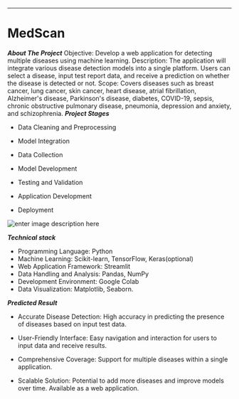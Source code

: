 ****

# MedScan

***About The Project***
 Objective: Develop a web application for detecting multiple diseases using machine learning. Description: The application will integrate various disease detection models into a single platform. Users can select a disease, input test report data, and receive a prediction on whether the disease is detected or not. Scope: Covers diseases such as breast cancer, lung cancer, skin cancer, heart disease, atrial fibrillation, Alzheimer's disease, Parkinson's disease, diabetes, COVID-19, sepsis, chronic obstructive pulmonary disease, pneumonia, depression and anxiety, and schizophrenia. 
 ***Project Stages*** 

 - Data Cleaning and Preprocessing
 - Model Integration

  

 - Data Collection

  

 - Model Development

    

 - Testing and Validation

   

 - Application Development

   

 - Deployment
 



![enter image description here](https://tse1.mm.bing.net/th?id=OIP.l1AKHait5cLftAjZ6R24-AAAAA&pid=Api&P=0&h=220)

***Technical stack*** 
 - Programming Language: Python
 - Machine Learning: Scikit-learn, TensorFlow, Keras(optional)
 - Web Application Framework: Streamlit 
 - Data Handling and Analysis: Pandas, NumPy
 - Development Environment: Google Colab
 - Data Visualization: Matplotlib, Seaborn.
 
***Predicted Result*** 
 - Accurate Disease Detection: High accuracy in predicting the presence
   of diseases based on input test data.

 

 - User-Friendly Interface: Easy navigation and interaction for users to
   input data and receive results.

 

 - Comprehensive Coverage: Support for multiple diseases within a single
   application.
 - Scalable Solution: Potential to add more diseases and improve models
   over time. Available as a web application.
